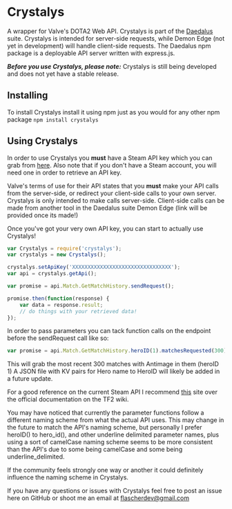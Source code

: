 # Crystalys
A wrapper for Valve's DOTA2 Web API.
Crystalys is part of the [Daedalus](https://github.com/Flascher/Daedalus) suite.
Crystalys is intended for server-side requests, while Demon Edge (not yet in development) will handle client-side requests.
The Daedalus npm package is a deployable API server written with express.js.

**_Before you use Crystalys, please note:_** Crystalys is still being developed and does not yet have a stable release.

## Installing

To install Crystalys install it using npm just as you would for any other npm package
`npm install crystalys`

## Using Crystalys

In order to use Crystalys you **must** have a Steam API key which you can grab from [here](https://steamcommunity.com/dev/apikey).
Also note that if you don't have a Steam account, you will need one in order to retrieve an API key.

Valve's terms of use for their API states that you **must** make your API calls from the server-side, 
or redirect your client-side calls to your own server. Crystalys is only intended to make calls server-side.
Client-side calls can be made from another tool in the Daedalus suite Demon Edge (link will be provided once its made!)

Once you've got your very own API key, you can start to actually use Crystalys!

```javascript
var Crystalys = require('crystalys');
var crystalys = new Crystalys();

crystalys.setApiKey('XXXXXXXXXXXXXXXXXXXXXXXXXXXXXXXX');
var api = crystalys.getApi();

var promise = api.Match.GetMatchHistory.sendRequest();

promise.then(function(response) {
    var data = response.result;
    // do things with your retrieved data!
});
```

In order to pass parameters you can tack function calls on the endpoint before the sendRequest call like so:
```javascript
var promise = api.Match.GetMatchHistory.heroID(1).matchesRequested(300).sendRequest()
```

This will grab the most recent 300 matches with Antimage in them (heroID 1) A JSON file with KV pairs for 
Hero name to HeroID will likely be added in a future update.

For a good reference on the current Steam API I recommend [this](http://steamwebapi.azurewebsites.net/) site over the
official documentation on the TF2 wiki.

You may have noticed that currently the parameter functions follow a different naming scheme from what the actual API uses.
This may change in the future to match the API's naming scheme, but personally I prefer heroID() to hero_id(), and other
underline delimited parameter names, plus using a sort of camelCase naming scheme seems to be more consistent than the API's
due to some being camelCase and some being underline_delimited.

If the community feels strongly one way or another it could definitely influence the naming scheme in Crystalys.

If you have any questions or issues with Crystalys feel free to post an issue here on GitHub or shoot me an email at flascherdev@gmail.com
